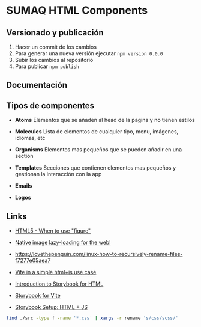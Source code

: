 # SUMAQ HTML Components

## Versionado y publicación

1. Hacer un commit de los cambios
2. Para generar una nueva versión ejecutar `npm version 0.0.0`
3. Subir los cambios al repositorio
4. Para publicar `npm publish`

## Documentación

## Tipos de componentes

- **Atoms** Elementos que se añaden al head de la pagina y no tienen estilos
- **Molecules** Lista de elementos de cualquier tipo, menu, imágenes, idiomas, etc
- **Organisms** Elementos mas pequeños que se pueden añadir en una section
- **Templates** Secciones que contienen elementos mas pequeños y gestionan la interacción con la app

- **Emails**
- **Logos**

## Links

- [HTML5 - When to use "figure"](https://www.learningjournal.guru/article/html5/html5-when-to-use-figure-tag/)
- [Native image lazy-loading for the web!](https://addyosmani.com/blog/lazy-loading/)

- https://lovethepenguin.com/linux-how-to-recursively-rename-files-f7277e05aea7

- [Vite in a simple html+js use case](https://dev.to/marcinwosinek/vite-in-a-simple-html-js-usecase-35k2)
- [Introduction to Storybook for HTML](https://storybook.js.org/docs/html/get-started/introduction)
- [Storybook for Vite](https://storybook.js.org/blog/storybook-for-vite/)
- [Storybook Setup: HTML + JS](https://dlim716.medium.com/storybook-setup-html-js-a2398f20f1b2)

```bash
find ./src -type f -name '*.css' | xargs -r rename 's/css/scss/'
```
